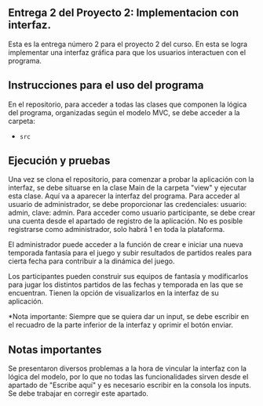 ## Entrega 2 del Proyecto 2: Implementacion con interfaz.

Esta es la entrega número 2 para el proyecto 2 del curso. En esta se logra implementar una interfaz gráfica para que los usuarios interactuen con el programa.

## Instrucciones para el uso del programa

En el repositorio, para acceder a todas las clases que componen la lógica del programa, organizadas según el modelo MVC, se debe acceder a la carpeta:
- `src`

## Ejecución y pruebas

Una vez se clona el repositorio, para comenzar a probar la aplicación con la interfaz, se debe situarse en la clase Main de la carpeta "view" y ejecutar esta clase.
Aquí va a aparecer la interfaz del programa.
Para acceder al usuario de administrador, se debe proporcionar las credenciales: usuario: admin, clave: admin.
Para acceder como usuario participante, se debe crear una cuenta desde el apartado de registro de la aplicación. No es posible registrarse como administrador, solo habrá 1 en toda la plataforma.

El administrador puede acceder a la función de crear e iniciar una nueva temporada fantasía para el juego y subir resultados de partidos reales para cierta fecha para contribuir a la dinámica del juego.

Los participantes pueden construir sus equipos de fantasía y modificarlos para jugar los distintos partidos de las fechas y temporada en las que se encuentran. Tienen la opción de visualizarlos en la interfaz de su aplicación.

*Nota importante: Siempre que se quiera dar un input, se debe escribir en el recuadro de la parte inferior de la interfaz y oprimir el botón enviar.

## Notas importantes

Se presentaron diversos problemas a la hora de vincular la interfaz con la lógica del modelo, por lo que no todas las funcionalidades sirven desde el apartado de "Escribe aquí" y es necesario escribir en la consola los inputs. Se debe trabajar en corregir este apartado.
